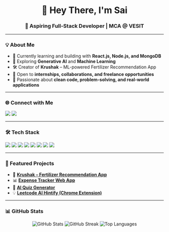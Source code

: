 <h1 align="center">👋 Hey There, I'm Sai</h1>
<h3 align="center">🚀 Aspiring Full-Stack Developer | MCA @ VESIT</h3>

---

### 💡 About Me  
- 🌱 Currently learning and building with **React.js, Node.js, and MongoDB**  
- 🤖 Exploring **Generative AI** and **Machine Learning**  
- 🛠 Creator of **Krushak** – ML-powered Fertilizer Recommendation App  
- 🤝 Open to **internships, collaborations, and freelance opportunities**  
- 🧠 Passionate about **clean code, problem-solving, and real-world applications**

---

### 🌐 Connect with Me  
<p align="left">
<a href="https://linkedin.com/in/your-link" target="_blank"><img src="https://img.icons8.com/color/48/000000/linkedin.png"/></a>
<a href="mailto:your-email@example.com"><img src="https://img.icons8.com/color/48/000000/gmail.png"/></a>
</p>

---

### 🛠 Tech Stack  
<p align="left">
<img src="https://img.shields.io/badge/React-20232A?style=for-the-badge&logo=react&logoColor=61DAFB"/>
<img src="https://img.shields.io/badge/Node.js-43853D?style=for-the-badge&logo=node.js&logoColor=white"/>
<img src="https://img.shields.io/badge/Express.js-000000?style=for-the-badge&logo=express&logoColor=white"/>
<img src="https://img.shields.io/badge/MongoDB-4EA94B?style=for-the-badge&logo=mongodb&logoColor=white"/>
<img src="https://img.shields.io/badge/JavaScript-F7DF1E?style=for-the-badge&logo=javascript&logoColor=black"/>
<img src="https://img.shields.io/badge/HTML5-E34F26?style=for-the-badge&logo=html5&logoColor=white"/>
<img src="https://img.shields.io/badge/CSS3-1572B6?style=for-the-badge&logo=css3&logoColor=white"/>
<img src="https://img.shields.io/badge/GitHub-181717?style=for-the-badge&logo=github&logoColor=white"/>
</p>

---

### 📌 Featured Projects  
- 🌱 **[Krushak – Fertilizer Recommendation App](https://github.com/yourusername/Krushak)**  
- 📊 **[Expense Tracker Web App](https://github.com/yourusername/Expense-Tracker)**  
- 🤖 **[AI Quiz Generator](https://github.com/yourusername/AI-Quiz-Generator)**  
- 💡 **[Leetcode AI Hintify (Chrome Extension)](https://github.com/yourusername/Leetcode-AI-Hintify)**  

---

### 📊 GitHub Stats  
<p align="center">
<img src="https://github-readme-stats.vercel.app/api?username=yourusername&show_icons=true&theme=tokyonight" alt="GitHub Stats"/>
<img src="https://github-readme-streak-stats.herokuapp.com/?user=yourusername&theme=tokyonight" alt="GitHub Streak"/>
<img src="https://github-readme-stats.vercel.app/api/top-langs/?username=yourusername&layout=compact&theme=tokyonight" alt="Top Languages"/>
</p>
